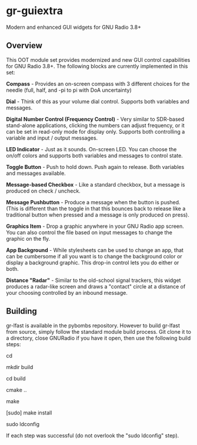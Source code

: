 # gr-guiextra
Modern and enhanced GUI widgets for GNU Radio 3.8+

## Overview

This OOT module set provides modernized and new GUI control capabilities for GNU Radio 3.8+.  The following blocks are currently implemented in this set:

**Compass** - Provides an on-screen compass with 3 different choices for the needle (full, half, and -pi to pi with DoA uncertainty)

**Dial** - Think of this as your volume dial control.  Supports both variables and messages.

**Digital Number Control (Frequency Control)** - Very similar to SDR-based stand-alone applications, clicking the numbers can adjust frequency, or it can be set in read-only mode for display only.  Supports both controlling a variable and input / output messages.

**LED Indicator** - Just as it sounds.  On-screen LED.  You can choose the on/off colors and supports both variables and messages to control state.

**Toggle Button** - Push to hold down.  Push again to release.  Both variables and messages available.

**Message-based Checkbox** - Like a standard checkbox, but a message is produced on check / uncheck.

**Message Pushbutton** - Produce a message when the button is pushed.  (This is different than the toggle in that this bounces back to release like a traditional button when pressed and a message is only produced on press).

**Graphics Item** - Drop a graphic anywhere in your GNU Radio app screen.  You can also control the file based on input messages to change the graphic on the fly.

**App Background** - While stylesheets can be used to change an app, that can be cumbersome if all you want is to change the background color or display a background graphic.  This drop-in control lets you do either or both.

**Distance "Radar"** - Similar to the old-school signal trackers, this widget produces a radar-like screen and draws a "contact" circle at a distance of your choosing controlled by an inbound message.

## Building
gr-lfast is available in the pybombs repository.  However to build gr-lfast from source, simply follow the standard module build process.  Git clone it to a directory, close GNURadio if you have it open, then use the following build steps:

cd <clone directory>

mkdir build

cd build

cmake ..

make

[sudo] make install

sudo ldconfig

If each step was successful (do not overlook the "sudo ldconfig" step).






